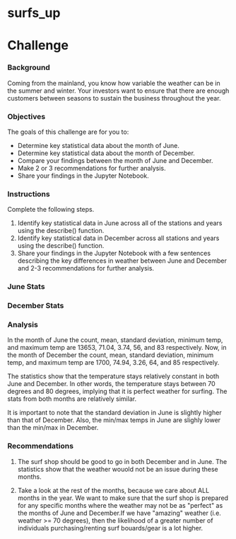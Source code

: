 # surfs_up

# Challenge

### Background
Coming from the mainland, you know how variable the weather can be in the summer and winter. Your investors want to ensure that there are enough customers between seasons to sustain the business throughout the year.

### Objectives
The goals of this challenge are for you to:

- Determine key statistical data about the month of June.
- Determine key statistical data about the month of December.
- Compare your findings between the month of June and December.
- Make 2 or 3 recommendations for further analysis.
- Share your findings in the Jupyter Notebook.

### Instructions
Complete the following steps.

1. Identify key statistical data in June across all of the stations and years using the describe() function.
2. Identify key statistical data in December across all stations and years using the describe() function.
3. Share your findings in the Jupyter Notebook with a few sentences describing the key differences in weather between June and December and 2-3 recommendations for further analysis.

### June Stats

### December Stats
### Analysis

In the month of June the count, mean, standard deviation, minimum temp, and maximum temp are 13653, 71.04, 3.74, 56, and 83 respectively. Now, in the month of December the count, mean, standard deviation, minimum temp, and maximum temp are 1700, 74.94, 3.26, 64, and 85 respectively. 

The statistics show that the temperature stays relatively constant in both June and December. In other words, the temperature stays between 70 degrees and 80 degrees, implying that it is perfect weather for surfing. The stats from both months are relatively similar.

It is important to note that the standard deviation in June is slightly higher than that of December. Also, the min/max temps in June are slighly lower than the min/max in December.

### Recommendations

1) The surf shop should be good to go in both December and in June. The statistics show that the weather wouold not be an issue during these months.

2) Take a look at the rest of the months, because we care about ALL months in the year. We want to make sure that the surf shop is prepared for any specific months where the weather may not be as "perfect" as the months of June and December.If we have "amazing" weather (i.e. weather >= 70 degrees), then the likelihood of a greater number of individuals purchasing/renting surf bouards/gear is a lot higher. 

